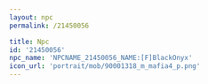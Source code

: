 ```yaml
---
layout: npc
permalink: /21450056

title: Npc
id: '21450056'
npc_name: 'NPCNAME_21450056_NAME:[F]BlackOnyx'
icon_url: 'portrait/mob/90001318_m_mafia4_p.png'
---
```

